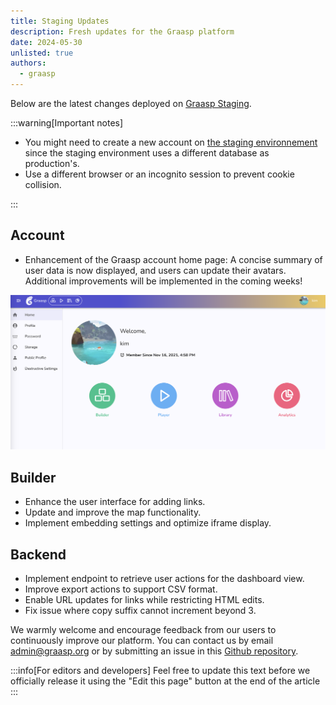 ```yaml
---
title: Staging Updates
description: Fresh updates for the Graasp platform
date: 2024-05-30
unlisted: true
authors:
  - graasp
---
```


Below are the latest changes deployed on [Graasp Staging](https://builder.stage.graasp.org).

:::warning[Important notes]

- You might need to create a new account on [the staging environnement](https://auth.stage.graasp.org) since the staging environment uses a different database as production's.
- Use a different browser or an incognito session to prevent cookie collision.

:::

<!-- Everything below this will not be shown in the post overview -->
<!-- truncate -->

## Account

- Enhancement of the Graasp account home page: A concise summary of user data is now displayed, and users can update their avatars. Additional improvements will be implemented in the coming weeks!

![graasp account home page](../screenshots/graasp-account-home-page.png)

## Builder

- Enhance the user interface for adding links.
- Update and improve the map functionality.
- Implement embedding settings and optimize iframe display.

## Backend

- Implement endpoint to retrieve user actions for the dashboard view.
- Improve export actions to support CSV format.
- Enable URL updates for links while restricting HTML edits.
- Fix issue where copy suffix cannot increment beyond 3.

<!-- Generic message -->

We warmly welcome and encourage feedback from our users to continuously improve our platform. You can contact us by email [admin@graasp.org](mailto:admin@graasp.org) or by submitting an issue in this [Github repository](https://github.com/graasp/graasp-feedback).

:::info[For editors and developers]
Feel free to update this text before we officially release it using the "Edit this page" button at the end of the article
:::
